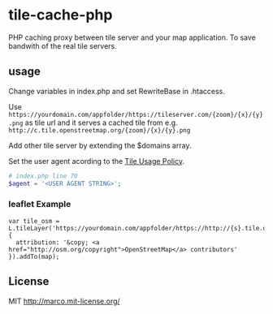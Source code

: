 # tile-cache-php
PHP caching proxy between tile server and your map application. To save bandwith of the real tile servers.

## usage
Change variables in index.php and set RewriteBase in .htaccess.

Use `https://yourdomain.com/appfolder/https://tileserver.com/{zoom}/{x}/{y}.png` as tile url and it serves a cached tile from e.g. `http://c.tile.openstreetmap.org/{zoom}/{x}/{y}.png`

Add other tile server by extending the $domains array.

Set the user agent acording to the [Tile Usage Policy](https://operations.osmfoundation.org/policies/tiles/).

```php
# index.php line 70
$agent = '<USER AGENT STRING>';
```

### leaflet Example
```
var tile_osm = L.tileLayer('https://yourdomain.com/appfolder/https://http://{s}.tile.openstreetmap.org/{zoom}/{x}/{y}.png', {
  attribution: '&copy; <a href="http://osm.org/copyright">OpenStreetMap</a> contributors'
}).addTo(map);
```

## License
MIT http://marco.mit-license.org/
